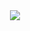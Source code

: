 <center>
  <img src="https://github.com/user-attachments/assets/41b128a7-321a-4f74-b7bc-6bea12aa19f2"></img>
</center>
